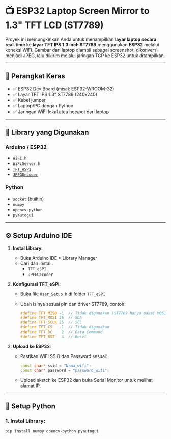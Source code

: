# 📺 ESP32 Laptop Screen Mirror to 1.3" TFT LCD (ST7789)

Proyek ini memungkinkan Anda untuk menampilkan **layar laptop secara real-time** ke **layar TFT IPS 1.3 inch ST7789** menggunakan **ESP32** melalui koneksi WiFi. Gambar dari laptop diambil sebagai screenshot, dikonversi menjadi JPEG, lalu dikirim melalui jaringan TCP ke ESP32 untuk ditampilkan.

---

## 🔧 Perangkat Keras

- ✅ ESP32 Dev Board (misal: ESP32-WROOM-32)
- ✅ Layar TFT IPS 1.3" ST7789 (240x240)
- ✅ Kabel jumper
- ✅ Laptop/PC dengan Python
- ✅ Jaringan WiFi lokal atau hotspot dari laptop

---

## 🧰 Library yang Digunakan

### Arduino / ESP32
- `WiFi.h`
- `WiFiServer.h`
- [`TFT_eSPI`](https://github.com/Bodmer/TFT_eSPI)
- [`JPEGDecoder`](https://github.com/Bodmer/JPEGDecoder)

### Python
- `socket` (builtin)
- `numpy`
- `opencv-python`
- `pyautogui`

---

## ⚙️ Setup Arduino IDE

1. **Instal Library**:
   - Buka Arduino IDE > Library Manager
   - Cari dan install:
     - `TFT_eSPI`
     - `JPEGDecoder`

2. **Konfigurasi TFT_eSPI**:
   - Buka file `User_Setup.h` di folder `TFT_eSPI`
   - Ubah isinya sesuai pin dan driver ST7789, contoh:

     ```cpp
     #define TFT_MISO -1  // Tidak digunakan (ST7789 hanya pakai MOSI)
     #define TFT_MOSI 26  // SDA
     #define TFT_SCLK 25  // SCL
     #define TFT_CS   -1  // Tidak digunakan
     #define TFT_DC    2  // Data Command
     #define TFT_RST   4  // Reset
     ```

3. **Upload ke ESP32**:
   - Pastikan WiFi SSID dan Password sesuai:

     ```cpp
     const char* ssid = "Nama_wifi";
     const char* password = "password_wifi";
     ```

   - Upload sketch ke ESP32 dan buka Serial Monitor untuk melihat alamat IP.

---

## 🐍 Setup Python

### 1. Instal Library:

```bash
pip install numpy opencv-python pyautogui
